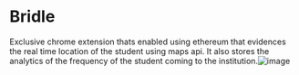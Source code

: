 # Bridle

Exclusive chrome extension thats enabled using ethereum that evidences the real time location of the student using maps api. It also stores the analytics of the frequency of the student coming to the institution.![image](https://github.com/Muthulakshimi/bridle/assets/49741335/0f5c6708-0cbc-4272-abac-0f1b47c6573d)
